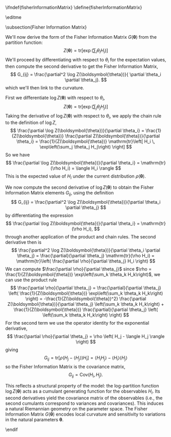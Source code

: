 \ifndef{fisherInformationMatrix}
\define{fisherInformationMatrix}

\editme

\subsection{Fisher Information Matrix}

We'll now derive the form of the Fisher Information Matrix $G(\boldsymbol{\theta})$ from the partition function:
$$
Z(\boldsymbol{\theta}) = \mathrm{tr}\left[\exp\left(\sum_i \theta_i H_i \right)\right]
$$
We'll proceed by differentiating with respect to $\theta_i$ for the expectation values, then compute the second derivative to get the Fisher Information Matrix, 
$$
G_{ij} = \frac{\partial^2 \log Z(\boldsymbol{\theta})}{ \partial \theta_i \partial \theta_j}.
$$
which we'll then link to the  curvature.

First we differentiate $\log Z(\boldsymbol{\theta})$ with respect to $\theta_i$,
$$
Z(\boldsymbol{\theta}) = \mathrm{tr}\left[ \exp\left(\sum_j \theta_j H_j\right) \right]
$$
Taking the derivative of $\log Z(\boldsymbol{\theta})$ with respect to $\theta_i$, we apply the chain rule to the definition of $\log Z$,
$$
\frac{\partial \log Z(\boldsymbol{\theta})}{\partial \theta_i} = \frac{1}{Z(\boldsymbol{\theta})} \frac{\partial Z(\boldsymbol{\theta})}{\partial \theta_i}
= \frac{1}{Z(\boldsymbol{\theta})} \mathrm{tr}\left[ H_i \, \exp\left(\sum_j \theta_j H_j\right) \right]
$$
So we have
$$
\frac{\partial \log Z(\boldsymbol{\theta})}{\partial \theta_i} = \mathrm{tr}(\rho H_i) = \langle H_i \rangle
$$
This is the expected value of $H_i$ under the current distribution $\rho(\boldsymbol{\theta})$. 

We now compute the second derivative of $\log Z(\boldsymbol{\theta})$ to obtain the Fisher Information Matrix elements $G_{ij}$, using the definition
$$
G_{ij} = \frac{\partial^2 \log Z(\boldsymbol{\theta})}{\partial \theta_i \partial \theta_j}
$$
by differentiating the  expression
$$
\frac{\partial \log Z(\boldsymbol{\theta})}{\partial \theta_i} = \mathrm{tr}(\rho H_i),
$$
through another application of the product and chain rules. The second derivative then is
$$
\frac{\partial^2 \log Z(\boldsymbol{\theta})}{\partial \theta_i \partial \theta_j}
= \frac{\partial}{\partial \theta_j} \mathrm{tr}(\rho H_i)
= \mathrm{tr}\left( \frac{\partial \rho}{\partial \theta_j} H_i \right)
$$
We can compute $\frac{\partial \rho}{\partial \theta_j}$ since
$\rho = \frac{1}{Z(\boldsymbol{\theta})} \exp\left(\sum_k \theta_k H_k\right)$,
we can use the product rule
$$
\frac{\partial \rho}{\partial \theta_j}
= \frac{\partial}{\partial \theta_j} \left( \frac{1}{Z(\boldsymbol{\theta})} \exp\left(\sum_k \theta_k H_k\right) \right)
= -\frac{1}{Z(\boldsymbol{\theta})^2} \frac{\partial Z(\boldsymbol{\theta})}{\partial \theta_j} \left(\sum_k \theta_k H_k\right) + \frac{1}{Z(\boldsymbol{\theta})} \frac{\partial}{\partial \theta_j} \left( \left(\sum_k \theta_k H_k\right) \right)
$$
For the second term we use the operator identity for the exponential derivative,
$$
\frac{\partial \rho}{\partial \theta_j} = \rho \left( H_j - \langle H_j \rangle \right)
$$
giving 
$$
G_{ij} = \mathrm{tr} \left[ \rho (H_j - \langle H_j \rangle) H_i \right]
= \langle H_i H_j \rangle - \langle H_i \rangle \langle H_j \rangle
$$
so the Fisher Information Matrix is the covariance matrix,
$$
G_{ij} = \mathrm{Cov}(H_i, H_j).
$$

This reflects a structural property of the model: the log-partition function $\log Z(\boldsymbol{\theta})$ acts as a cumulant generating function for the observables $H_i$. Its second derivatives yield the covariance matrix of the observables (i.e., the second cumulants correspond to variances and covariances).
This induces a natural Riemannian geometry on the parameter space. The Fisher Information Matrix $G(\boldsymbol{\theta})$ encodes local curvature and sensitivity to variations in the natural parameters $\boldsymbol{\theta}$.

\endif 
